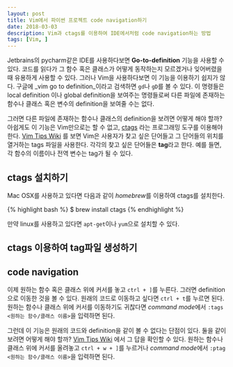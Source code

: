 ```yaml
---
layout: post
title: Vim에서 파이썬 프로젝트 code navigation하기
date: 2018-03-03
description: Vim과 ctags를 이용하여 IDE에서처럼 code navigation하는 방법
tags: [Vim, ]
---
```


Jetbrains의 pycharm같은 IDE를 사용하다보면 **Go-to-definition** 기능을 사용할 수 있다. 코드를 읽다가 그 함수 혹은 클래스가 어떻게 동작하는지 모르겠거나 잊어버렸을 때 유용하게 사용할 수 있다. 그러나 Vim을 사용하다보면 이 기능을 이용하기 쉽지가 않다. 구글에 _vim go to definition_이라고 검색하면 `gd`나 `gD`를 볼 수 있다. 이 명령들은 local definition 이나 global definition을 보여주는 명령들로써 다른 파일에 존재하는 함수나 클래스 혹은 변수의 definition을 보여줄 수는 없다.

그러면 다른 파일에 존재하는 함수나 클래스의 definition을 보려면 어떻게 해야 할까? 아쉽게도 이 기능은 Vim만으로는 할 수 없고, [ctags](https://ko.wikipedia.org/wiki/Ctags) 라는 프로그래밍 도구를 이용해야 한다. [Vim Tips Wiki](http://vim.wikia.com/wiki/Browsing_programs_with_tags) 를 보면 Vim은 사용자가 찾고 싶은 단어들고 그 단어들의 위치를 열거하는 tags 파일을 사용한다. 각각의 찾고 싶은 단어들은 **tag**라고 한다. 예를 들면, 각 함수의 이름이나 전역 변수는 tag가 될 수 있다.

## ctags 설치하기

Mac OSX를 사용하고 있다면 다음과 같이 *homebrew*를 이용하여 ctags를 설치한다.

{% highlight bash %}
$ brew install ctags
{% endhighlight %}

만약 linux를 사용하고 있다면 ```apt-get```이나 ```yum```으로 설치할 수 있다.

## ctags 이용하여 tag파일 생성하기

## code navigation

이제 원하는 함수 혹은 클래스 위에 커서를 놓고 ```ctrl + ]```를 누른다. 그러면 definition으로 이동한 것을 볼 수 있다. 원래의 코드로 이동하고 싶다면 ```ctrl + t```를 누르면 된다. 원하는 함수나 클래스 위에 커서를 이동하기도 귀찮다면 *command mode*에서 ```:tags <원하는 함수/클래스 이름>```을 입력하면 된다.

그런데 이 기능은 원래의 코드와 definition을 같이 볼 수 없다는 단점이 있다. 둘을 같이 보려면 어떻게 해야 할까? [Vim Tips Wiki](http://vim.wikia.com/wiki/Browsing_programs_with_tags) 에서 그 답을 확인할 수 있다. 원하는 함수나 클래스 위에 커서를 올려놓고 ```ctrl + w + ]```를 누르거나 *command mode*에서 ```:ptag <원하는 함수/클래스 이름>```을 입력하면 된다.
